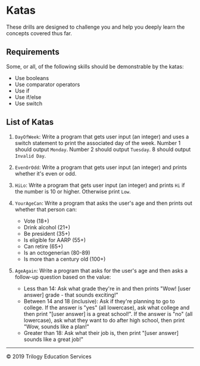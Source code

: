 # Katas

These drills are designed to challenge you and help you deeply learn the concepts covered thus far. 

## Requirements
Some, or all, of the following skills should be demonstrable by the katas:
* Use booleans
* Use comparator operators
* Use if
* Use if/else
* Use switch

## List of Katas
1. `DayOfWeek`: Write a program that gets user input (an integer) and uses a switch statement to print the associated day of the week. Number 1 should output `Monday`. Number 2 should output `Tuesday`. 8 should output `Invalid Day`.

1. `EvenOrOdd`: Write a program that gets user input (an integer) and prints whether it's even or odd.

1. `HiLo`: Write a program that gets user input (an integer) and prints `Hi` if the number is 10 or higher. Otherwise print `Low`.

1. `YourAgeCan`: Write a program that asks the user's age and then prints out whether that person can:
    * Vote (18+)
    * Drink alcohol (21+)
    * Be president (35+)
    * Is eligible for AARP (55+)
    * Can retire (65+)
    * Is an octogenerian (80-89)
    * Is more than a century old (100+)

1. `AgeAgain`: Write a program that asks for the user's age and then asks a follow-up question based on the value:
    * Less than 14: Ask what grade they're in and then prints "Wow! [user answer] grade - that sounds exciting!"
    * Between 14 and 18 (inclusive): Ask if they're planning to go to college.  If the answer is "yes" (all lowercase), ask what college and then print "[user answer] is a great school!".  If the answer is "no" (all lowercase), ask what they want to do after high school, then print "Wow, <user answer> sounds like a plan!"
    * Greater than 18: Ask what their job is, then print "[user answer] sounds like a great job!"

---
© 2019 Trilogy Education Services
